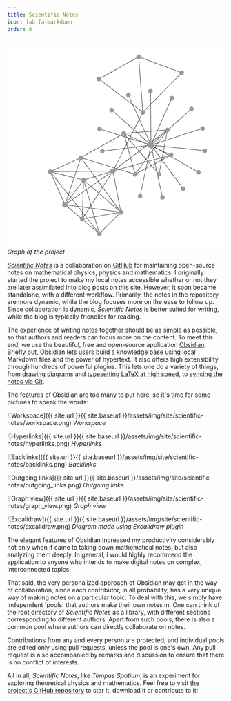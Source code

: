 ```yaml
---
title: Scientific Notes
icon: fab fa-markdown
order: 6
---
```


![Graph](https://raw.githubusercontent.com/Booodaness/Scientific-Notes/master/!Common/!Assets/Images/graph.png)
_Graph of the project_

[_Scientific Notes_](https://github.com/Booodaness/Scientific-Notes) is a collaboration on [GitHub](https://github.com/) for maintaining open-source notes on mathematical physics, physics and mathematics. I originally started the project to make my local notes accessible whether or not they are later assimilated into blog posts on this site. However, it soon became standalone, with a different workflow. Primarily, the notes in the repository are more dynamic, while the blog focuses more on the ease to follow up. Since collaboration is dynamic, _Scientific Notes_ is better suited for writing, while the blog is typically friendlier for reading.

The experience of writing notes together should be as simple as possible, so that authors and readers can focus more on the content. To meet this end, we use the beautiful, free and open-source application [Obsidian](https://obsidian.md/). Briefly put, Obsidian lets users build a knowledge base using local Markdown files and the power of hypertext. It also offers high extensibility through hundreds of powerful plugins. This lets one do a variety of things, from [drawing diagrams](https://github.com/zsviczian/obsidian-excalidraw-plugin) and [typesetting LaTeX at high speed](https://github.com/artisticat1/obsidian-latex-suite), to [syncing the notes via Git](https://github.com/denolehov/obsidian-git).

The features of Obsidian are too many to put here, so it's time for some pictures to speak the words:

![Workspace]({{ site.url }}{{ site.baseurl }}/assets/img/site/scientific-notes/workspace.png)
_Workspace_

![Hyperlinks]({{ site.url }}{{ site.baseurl }}/assets/img/site/scientific-notes/hyperlinks.png)
_Hyperlinks_

![Backlinks]({{ site.url }}{{ site.baseurl }}/assets/img/site/scientific-notes/backlinks.png)
_Backlinks_

![Outgoing links]({{ site.url }}{{ site.baseurl }}/assets/img/site/scientific-notes/outgoing_links.png)
_Outgoing links_

![Graph view]({{ site.url }}{{ site.baseurl }}/assets/img/site/scientific-notes/graph_view.png)
_Graph view_

![Excalidraw]({{ site.url }}{{ site.baseurl }}/assets/img/site/scientific-notes/excalidraw.png)
_Diagram made using Excalidraw plugin_

The elegant features of Obsidian increased my productivity considerably not only when it came to taking down mathematical notes, but also analyzing them deeply. In general, I would highly recommend the application to anyone who intends to make digital notes on complex, interconnected topics.

That said, the very personalized approach of Obsidian may get in the way of collaboration, since each contributor, in all probability, has a very unique way of making notes on a particular topic. To deal with this, we simply have independent 'pools' that authors make their own notes in. One can think of the root directory of _Scientific Notes_ as a library, with different sections corresponding to different authors. Apart from such pools, there is also a common pool where authors can directly collaborate on notes.

Contributions from any and every person are protected, and individual pools are edited only using pull requests, unless the pool is one's own. Any pull request is also accompanied by remarks and discussion to ensure that there is no conflict of interests.

All in all, _Scientific Notes_, like _Tempus Spatium_, is an experiment for exploring theoretical physics and mathematics. Feel free to visit [the project's GitHub repository](https://github.com/Booodaness/Scientific-Notes) to star it, download it or contribute to it!
